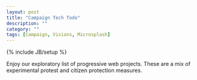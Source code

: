 ```yaml
---
layout: post
title: "Campaign Tech Todo"
description: ""
category: ""
tags: [Campaign, Visions, Microsplash]
---
```

{% include JB/setup %}

Enjoy our exploratory list of progressive web projects. These are a mix of experimental protest and citizen protection measures.